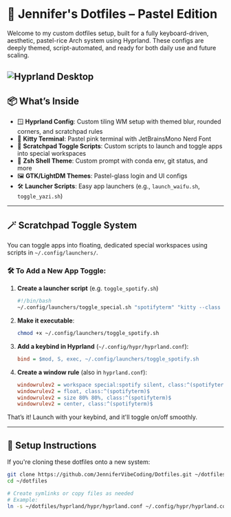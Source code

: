 # 🍬 Jennifer's Dotfiles – Pastel Edition

Welcome to my custom dotfiles setup, built for a fully keyboard-driven, aesthetic, pastel-rice Arch system using Hyprland. These configs are deeply themed, script-automated, and ready for both daily use and future scaling.

![Hyprland Desktop](https://github.com/JenniferVibeCoding/Dotfiles/blob/main/screenshot_1753498043.png)
---

## 📦 What’s Inside

- 🪟 **Hyprland Config**: Custom tiling WM setup with themed blur, rounded corners, and scratchpad rules
- 🌸 **Kitty Terminal**: Pastel pink terminal with JetBrainsMono Nerd Font
- 🔀 **Scratchpad Toggle Scripts**: Custom scripts to launch and toggle apps into special workspaces
- 🐚 **Zsh Shell Theme**: Custom prompt with conda env, git status, and more
- 🖼️ **GTK/LightDM Themes**: Pastel-glass login and UI configs
- 🛠️ **Launcher Scripts**: Easy app launchers (e.g., `launch_waifu.sh`, `toggle_yazi.sh`)

---

## 🪄 Scratchpad Toggle System

You can toggle apps into floating, dedicated special workspaces using scripts in `~/.config/launchers/`.

### 🛠️ To Add a New App Toggle:

1. **Create a launcher script** (e.g. `toggle_spotify.sh`)
    ```bash
    #!/bin/bash
    ~/.config/launchers/toggle_special.sh "spotifyterm" "kitty --class spotifyterm -e ncspot" "special:spotify"
    ```

2. **Make it executable**:
    ```bash
    chmod +x ~/.config/launchers/toggle_spotify.sh
    ```

3. **Add a keybind in Hyprland** (`~/.config/hypr/hyprland.conf`):
    ```ini
    bind = $mod, S, exec, ~/.config/launchers/toggle_spotify.sh
    ```

4. **Create a window rule** (also in `hyprland.conf`):
    ```ini
    windowrulev2 = workspace special:spotify silent, class:^(spotifyterm)$
    windowrulev2 = float, class:^(spotifyterm)$
    windowrulev2 = size 80% 80%, class:^(spotifyterm)$
    windowrulev2 = center, class:^(spotifyterm)$
    ```

That’s it! Launch with your keybind, and it'll toggle on/off smoothly.

---

## 🚀 Setup Instructions

If you're cloning these dotfiles onto a new system:

```bash
git clone https://github.com/JenniferVibeCoding/Dotfiles.git ~/dotfiles
cd ~/dotfiles

# Create symlinks or copy files as needed
# Example:
ln -s ~/dotfiles/hyprland/hypr/hyprland.conf ~/.config/hypr/hyprland.conf

